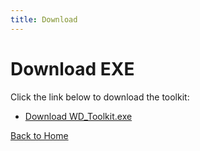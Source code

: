 ```yaml
---
title: Download
---
```


# Download EXE

Click the link below to download the toolkit:

- [Download WD_Toolkit.exe](https://github.com/WD-BYPASS/WD_BYPASS/releases)

[Back to Home](/)